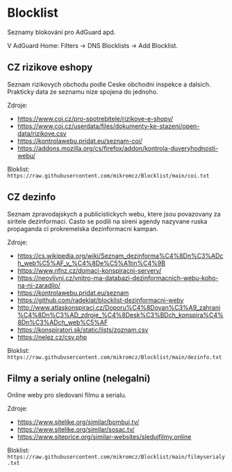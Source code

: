 # Blocklist

Seznamy blokování pro AdGuard apd.

V AdGuard Home: Filters -> DNS Blocklists -> Add Blocklist.

## CZ rizikove eshopy

Seznam rizikovych obchodu podle Ceske obchodni inspekce a dalsich. Prakticky data ze seznamu nize spojena do jednoho.

Zdroje:
- https://www.coi.cz/pro-spotrebitele/rizikove-e-shopy/
- https://www.coi.cz/userdata/files/dokumenty-ke-stazeni/open-data/rizikove.csv
- https://kontrolawebu.pridat.eu/seznam-coi/
- https://addons.mozilla.org/cs/firefox/addon/kontrola-duveryhodnosti-webu/

Bloklist: ``https://raw.githubusercontent.com/mikromcz/Blocklist/main/coi.txt``

## CZ dezinfo

Seznam zpravodajskych a publicistickych webu, ktere jsou povazovany za siritele dezinformaci. Casto se podili na sireni agendy nazyvane ruska propaganda ci prokremelska dezinformacni kampan.

Zdroje:
- https://cs.wikipedia.org/wiki/Seznam_dezinforma%C4%8Dn%C3%ADch_web%C5%AF_v_%C4%8De%C5%A1tin%C4%9B
- https://www.nfnz.cz/domaci-konspiracni-servery/
- https://neovlivni.cz/vnitro-ma-databazi-dezinformacnich-webu-koho-na-ni-zaradilo/
- https://kontrolawebu.pridat.eu/seznam
- https://github.com/radeklat/blocklist-dezinformacni-weby
- http://www.atlaskonspiraci.cz/Doporu%C4%8Dovan%C3%A9_zahrani%C4%8Dn%C3%AD_zdroje_%C4%8Desk%C3%BDch_konspira%C4%8Dn%C3%ADch_web%C5%AF
- https://konspiratori.sk/static/lists/zoznam.csv
- https://nelez.cz/csv.php

Bloklist: ``https://raw.githubusercontent.com/mikromcz/Blocklist/main/dezinfo.txt``

## Filmy a serialy online (nelegalni)

Online weby pro sledovani filmu a serialu.

Zdroje:
- https://www.sitelike.org/similar/bombuj.tv/
- https://www.sitelike.org/similar/sosac.tv/
- https://www.siteprice.org/similar-websites/sledujfilmy.online

Bloklist: ``https://raw.githubusercontent.com/mikromcz/Blocklist/main/filmyserialy.txt``
